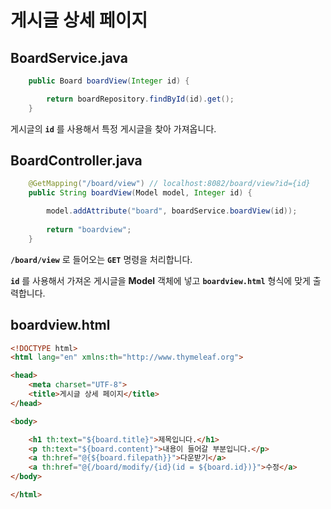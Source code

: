 # 게시글 상세 페이지

## BoardService.java

```java
    public Board boardView(Integer id) {

        return boardRepository.findById(id).get();
    }
```

게시글의 **`id`** 를 사용해서 특정 게시글을 찾아 가져옵니다.

## BoardController.java

```java
    @GetMapping("/board/view") // localhost:8082/board/view?id={id}
    public String boardView(Model model, Integer id) {

        model.addAttribute("board", boardService.boardView(id));
        
        return "boardview";
    }
```

**`/board/view`** 로 들어오는 **`GET`** 명령을 처리합니다.

**`id`** 를 사용해서 가져온 게시글을 **Model** 객체에 넣고 **`boardview.html`** 형식에 맞게 출력합니다.

## boardview.html

```html
<!DOCTYPE html>
<html lang="en" xmlns:th="http://www.thymeleaf.org">

<head>
    <meta charset="UTF-8">
    <title>게시글 상세 페이지</title>
</head>

<body>

    <h1 th:text="${board.title}">제목입니다.</h1>
    <p th:text="${board.content}">내용이 들어갈 부분입니다.</p>
    <a th:href="@{${board.filepath}}">다운받기</a>
    <a th:href="@{/board/modify/{id}(id = ${board.id})}">수정</a>
</body>

</html>
```